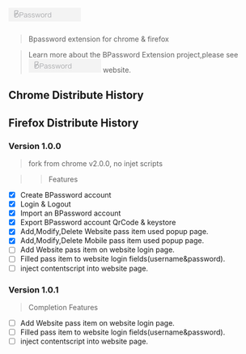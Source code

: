 # ![BPassword Extension](/docs/assets/icons/bpass_git_logo.jpg?raw=true 'BPassword Extension')

> Bpassword extension for chrome &amp; firefox

> Learn more about the BPassword Extension project,please see [![BPassword Extension GithubPager](/docs/assets/icons/bpass_git_logo.jpg?raw=true 'BPassword Extension GithubPager')](https://lanui.github.io/BPassword/) website.

## Chrome Distribute History

## Firefox Distribute History

### Version 1.0.0

> fork from chrome v2.0.0, no injet scripts

> > Features

- [x] Create BPassword account
- [x] Login & Logout
- [x] Import an BPassword account
- [x] Export BPassword account QrCode & keystore
- [x] Add,Modify,Delete Website pass item used popup page.
- [x] Add,Modify,Delete Mobile pass item used popup page.
- [ ] Add Website pass item on website login page.
- [ ] Filled pass item to website login fields(username&password).
- [ ] inject contentscript into website page.

### Version 1.0.1

> Completion Features

- [ ] Add Website pass item on website login page.
- [ ] Filled pass item to website login fields(username&password).
- [ ] inject contentscript into website page.
